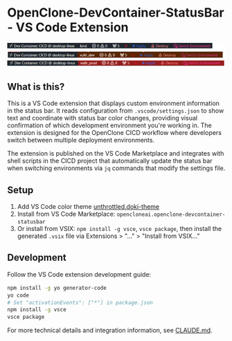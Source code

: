 # OpenClone-DevContainer-StatusBar - VS Code Extension

![Extension Overview](/Documentation/openclone-devcontainer-statusbar.png)

## What is this?

This is a VS Code extension that displays custom environment information in the status bar. It reads configuration from `.vscode/settings.json` to show text and coordinate with status bar color changes, providing visual confirmation of which development environment you're working in. The extension is designed for the OpenClone CICD workflow where developers switch between multiple deployment environments.

The extension is published on the VS Code Marketplace and integrates with shell scripts in the CICD project that automatically update the status bar when switching environments via `jq` commands that modify the settings file.

## Setup

1. Add VS Code color theme [unthrottled.doki-theme](https://marketplace.visualstudio.com/items?itemName=unthrottled.doki-theme)
2. Install from VS Code Marketplace: `opencloneai.openclone-devcontainer-statusbar`
3. Or install from VSIX: `npm install -g vsce`, `vsce package`, then install the generated `.vsix` file via Extensions > "..." > "Install from VSIX..."

## Development

Follow the VS Code extension development guide:
```bash
npm install -g yo generator-code
yo code
# Set "activationEvents": ["*"] in package.json
npm install -g vsce
vsce package
```

For more technical details and integration information, see [CLAUDE.md](CLAUDE.md).